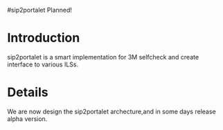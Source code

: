 #sip2portalet Planned!

# Introduction #

sip2portalet is a smart implementation for 3M selfcheck and create interface to various ILSs.


# Details #

We are now design the sip2portalet archecture,and in some days release alpha version.